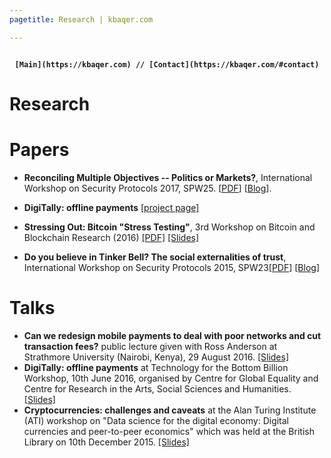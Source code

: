 ```yaml
---
pagetitle: Research | kbaqer.com

---
```


<p style="text-align: center;">
<code style="font-weight: bold;">
[Main](https://kbaqer.com) // [Contact](https://kbaqer.com/#contact)
</code> 
</p>


# Research

# Papers
* **Reconciling Multiple Objectives \-- Politics or Markets?**, International Workshop on Security Protocols 2017, SPW25. \[[PDF](https://www.cl.cam.ac.uk/~rja14/Papers/reconciling-multiple-objectives.pdf)\] \[[Blog](https://www.lightbluetouchpaper.org/2018/09/05/how-protocols-evolve/)\].
  
* **DigiTally: offline payments** [\[project page\]](DigiTally) 
  
* **Stressing Out: Bitcoin \"Stress Testing\"**, 3rd Workshop on Bitcoin and Blockchain Research (2016) [\[PDF\]](../papers/BHMW16.pdf) [\[Slides\]](../presentations/bitcoin2016.pdf)
  
* **Do you believe in Tinker Bell? The social externalities of trust**, International Workshop on Security Protocols 2015, SPW23[\[PDF\]](../papers/spw15-12-Anderson.pdf) [\[Blog\]](https://www.lightbluetouchpaper.org/2016/02/02/can-we-crowdsource-trust/)

# Talks

* **Can we redesign mobile payments to deal with poor networks and cut transaction fees?** public lecture given with Ross Anderson at Strathmore University (Nairobi, Kenya), 29 August 2016. [\[Slides\]](../presentations/digitally-nbo.pdf)
* **DigiTally: offline payments** at Technology for the Bottom Billion Workshop, 10th June 2016, organised by Centre for Global Equality and Centre for Research in the Arts, Social Sciences and Humanities. [\[Slides\]](../presentations/DigiTally.pdf)
* **Cryptocurrencies: challenges and caveats** at the Alan Turing Institute (ATI) workshop on \"Data science for the digital economy: Digital currencies and peer-to-peer economics\" which was held at the British Library on 10th December 2015. [\[Slides\]](../presentations/ATI_Bitcoin_Dec_2015.pdf)

